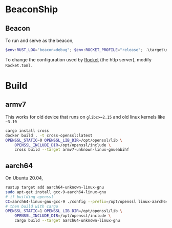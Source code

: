 BeaconShip
==========

## Beacon

To run and serve as the beacon,

```powershell
$env:RUST_LOG="beacon=debug"; $env:ROCKET_PROFILE="release"; .\target\debug\beacon -a tesat -r 323c 23bd
```

To change the configuration used by [Rocket](https://api.rocket.rs/master/rocket/config/struct.Config.html) (the http server), modify `Rocket.toml`.

# Build

## armv7

This works for old device that runs on `glibc>=2.15` and old linux kernels like `~3.10`

```bash
cargo install cross
docker build . -t cross-openssl:latest
OPENSSL_STATIC=0 OPENSSL_LIB_DIR=/opt/openssl/lib \
    OPENSSL_INCLUDE_DIR=/opt/openssl/include \
    cross build --target armv7-unknown-linux-gnueabihf 
```

## aarch64

On Ubuntu 20.04,

```bash
rustup target add aarch64-unknown-linux-gnu
sudo apt-get install gcc-9-aarch64-linux-gnu
# if building openssl
CC=aarch64-linux-gnu-gcc-9 ./config --prefix=/opt/openssl linux-aarch64
# then build with cargo
OPENSSL_STATIC=1 OPENSSL_LIB_DIR=/opt/openssl/lib \
    OPENSSL_INCLUDE_DIR=/opt/openssl/include \
    cargo build --target aarch64-unknown-linux-gnu
```